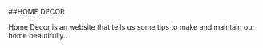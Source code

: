 ##HOME DECOR

Home Decor is an website that tells us some tips to make and maintain our home beautifully..
